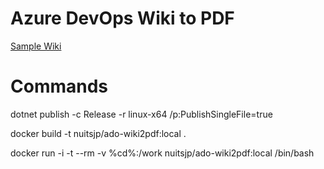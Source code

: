 # Azure DevOps Wiki to PDF

[Sample Wiki](https://nuits.visualstudio.com/Azure-DevOps-Wiki-to-PDF-Sample-Site/_wiki/wikis)

# Commands

dotnet publish -c Release -r linux-x64 /p:PublishSingleFile=true

docker build -t nuitsjp/ado-wiki2pdf:local .

docker run -i -t --rm -v %cd%:/work nuitsjp/ado-wiki2pdf:local /bin/bash
